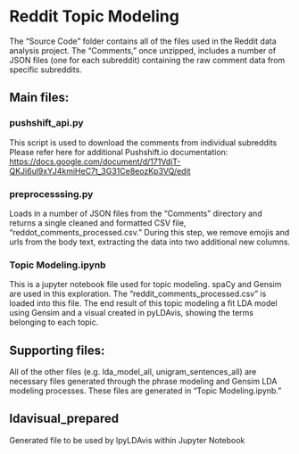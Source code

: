 # Reddit Topic Modeling

The “Source Code” folder contains all of the files used in the Reddit data analysis project. The “Comments,” once unzipped, includes a number of JSON files (one for each subreddit) containing the raw comment data from specific subreddits. 

## Main files:
### pushshift_api.py
This script is used to download the comments from individual subreddits 
Please refer here for additional Pushshift.io documentation:
https://docs.google.com/document/d/171VdjT-QKJi6ul9xYJ4kmiHeC7t_3G31Ce8eozKp3VQ/edit

### preprocesssing.py
Loads in a number of JSON files from the “Comments” directory and returns a single cleaned and formatted CSV file, “reddot_comments_processed.csv.” During this step, we remove emojis and urls from the body text, extracting the data into two additional new columns.

### Topic Modeling.ipynb
This is a jupyter notebook file used for topic modeling. spaCy and Gensim are used in this exploration. The “reddit_comments_processed.csv” is loaded into this file. The end result of this topic modeling a fit LDA model using Gensim and a visual created in pyLDAvis, showing the terms belonging to each topic.

## Supporting files:

All of the other files (e.g. lda_model_all, unigram_sentences_all) are necessary files generated through the phrase modeling and Gensim LDA modeling processes. These files are generated in “Topic Modeling.ipynb.”

## ldavisual_prepared
Generated file to be used by lpyLDAvis within Jupyter Notebook


